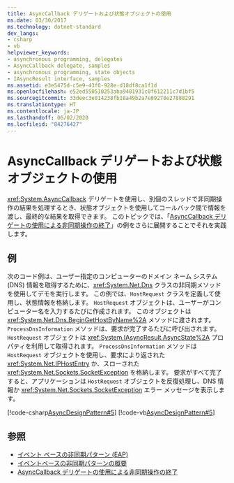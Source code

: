 ```yaml
---
title: AsyncCallback デリゲートおよび状態オブジェクトの使用
ms.date: 03/30/2017
ms.technology: dotnet-standard
dev_langs:
- csharp
- vb
helpviewer_keywords:
- asynchronous programming, delegates
- AsyncCallback delegate, samples
- asynchronous programming, state objects
- IAsyncResult interface, samples
ms.assetid: e3e5475d-c5e9-43f0-928e-d18df8ca1f1d
ms.openlocfilehash: e52ed550510253aba9401931c0f612211c7d1bf5
ms.sourcegitcommit: 33deec3e814238fb18a49b2a7e89278e27888291
ms.translationtype: HT
ms.contentlocale: ja-JP
ms.lasthandoff: 06/02/2020
ms.locfileid: "84276427"
---
```

# <a name="using-an-asynccallback-delegate-and-state-object"></a>AsyncCallback デリゲートおよび状態オブジェクトの使用
<xref:System.AsyncCallback> デリゲートを使用し、別個のスレッドで非同期操作の結果を処理するとき、状態オブジェクトを使用してコールバック間で情報を渡し、最終的な結果を取得できます。 このトピックでは、「[AsyncCallback デリゲートの使用による非同期操作の終了](using-an-asynccallback-delegate-to-end-an-asynchronous-operation.md)」の例をさらに展開することでそれを実践します。  
  
## <a name="example"></a>例  
 次のコード例は、ユーザー指定のコンピューターのドメイン ネーム システム (DNS) 情報を取得するために、<xref:System.Net.Dns> クラスの非同期メソッドを使用してデモを実行します。 この例では、`HostRequest` クラスを定義して使用し、状態情報を格納します。 `HostRequest` オブジェクトは、ユーザーがコンピューター名を入力するたびに作成されます。 このオブジェクトは <xref:System.Net.Dns.BeginGetHostByName%2A> メソッドに渡されます。 `ProcessDnsInformation` メソッドは、要求が完了するたびに呼び出されます。 `HostRequest` オブジェクトは <xref:System.IAsyncResult.AsyncState%2A> プロパティを利用して取得されます。 `ProcessDnsInformation` メソッドは `HostRequest` オブジェクトを使用し、要求により返された <xref:System.Net.IPHostEntry> か、スローされた <xref:System.Net.Sockets.SocketException> を格納します。 要求がすべて完了すると、アプリケーションは `HostRequest` オブジェクトを反復処理し、DNS 情報か <xref:System.Net.Sockets.SocketException> エラー メッセージを表示します。  
  
 [!code-csharp[AsyncDesignPattern#5](../../../samples/snippets/csharp/VS_Snippets_CLR/AsyncDesignPattern/CS/AsyncDelegateWithStateObject.cs#5)]
 [!code-vb[AsyncDesignPattern#5](../../../samples/snippets/visualbasic/VS_Snippets_CLR/AsyncDesignPattern/VB/AsyncDelegateWithStateObject.vb#5)]  
  
## <a name="see-also"></a>参照

- [イベント ベースの非同期パターン (EAP)](event-based-asynchronous-pattern-eap.md)
- [イベントベースの非同期パターンの概要](event-based-asynchronous-pattern-overview.md)
- [AsyncCallback デリゲートの使用による非同期操作の終了](using-an-asynccallback-delegate-to-end-an-asynchronous-operation.md)
